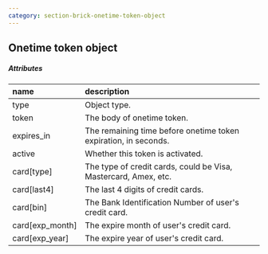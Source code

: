```yaml
---
category: section-brick-onetime-token-object
---
```


## Onetime token object

##### Attributes

|name|description|
|:--|:--|
|type| Object type.|
|token| The body of onetime token.|
|expires_in| The remaining time before onetime token expiration, in seconds.|
|active| Whether this token is activated.|
|card[type]| The type of credit cards, could be Visa, Mastercard, Amex, etc. |
|card[last4]| The last 4 digits of credit cards.|
|card[bin]| The Bank Identification Number of user's credit card.|
|card[exp_month]| The expire month of user's credit card.|
|card[exp_year]| The expire year of user's credit card.|